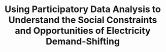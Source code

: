 ---
type: Paper
authors: Jacky Bourgeois, Janet van der Linden, Gerd Kortuem, Blaine A. Price, Christopher Rimmer
title:  Using Participatory Data Analysis to Understand the Social Constraints and Opportunities of Electricity Demand-Shifting
venue: ICT for Sustainability (ICT4S)
year: 2014
---